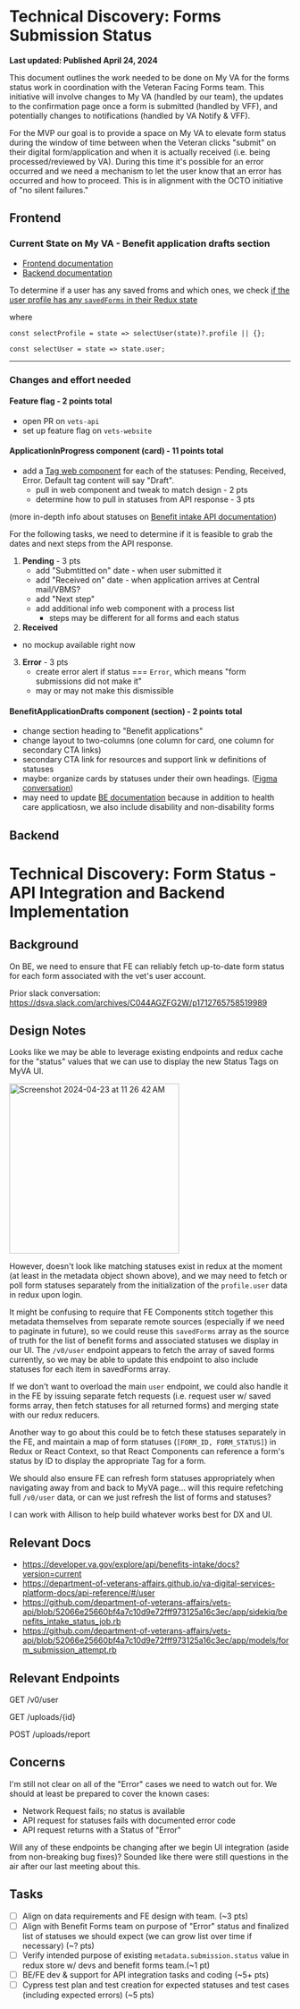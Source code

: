# Technical Discovery: Forms Submission Status 
**Last updated: Published April 24, 2024**

This document outlines the work needed to be done on My VA for the forms status work in coordination with the Veteran Facing Forms team. This initiative will involve changes to My VA (handled by our team), the updates to the confirmation page once a form is submitted (handled by VFF), and potentially changes to notifications (handled by VA Notify & VFF).

For the MVP our goal is to provide a space on My VA to elevate form status during the window of time between when the Veteran clicks "submit" on their digital form/application and when it is actually received (i.e. being processed/reviewed by VA). During this time it's possible for an error occurred and we need a mechanism to let the user know that an error has occurred and how to proceed. This is in alignment with the OCTO initiative of "no silent failures."

## Frontend
### Current State on My VA - Benefit application drafts section 

- [Frontend documentation](https://github.com/department-of-veterans-affairs/va.gov-team/blob/master/products/identity-personalization/my-va/2022-audit/documentation/applications-FE-documentation.md#my-va-benefit-application-drafts-frontend-documentation)
- [Backend documentation](https://github.com/department-of-veterans-affairs/va.gov-team-sensitive/blob/master/products/identity-personalization/my-va/saved_applications/backend_documentation.md)

To determine if a user has any saved froms and which ones, we check [if the user profile has any `savedForms` in their Redux state](https://github.com/department-of-veterans-affairs/vets-website/blob/c9ce33748c7bdd99f3b196f7a248225c84f178cc/src/applications/personalization/dashboard/components/benefit-application-drafts/ApplicationsInProgress.jsx#L90-L94) 

where 

```
const selectProfile = state => selectUser(state)?.profile || {};

const selectUser = state => state.user;
```

---

### Changes and effort needed
#### Feature flag - 2 points total
  - open PR on `vets-api`
  - set up feature flag on `vets-website`

#### ApplicationInProgress component (card) - 11 points total
- add a [Tag web component](https://design.va.gov/storybook/?path=/docs/components-tag--default-story) for each of the statuses: Pending, Received, Error. Default tag content will say "Draft".
  - pull in web component and tweak to match design - 2 pts
  - determine how to pull in statuses from API response - 3 pts

(more in-depth info about statuses on [Benefit intake API documentation](https://developer.va.gov/explore/api/benefits-intake/docs?version=current))

For the following tasks, we need to determine if it is feasible to grab the dates and next steps from the API response.
1. **Pending** - 3 pts
   - add "Submtitted on" date - when user submitted it
   - add "Received on" date - when application arrives at Central mail/VBMS?
   - add "Next step" 
   - add additional info web component with a process list
     - steps may be different for all forms and each status
2. **Received**
- no mockup available right now
3. **Error** - 3 pts
   - create error alert if status === `Error`, which means "form submissions did not make it"
   - may or may not make this dismissible 

#### BenefitApplicationDrafts component (section) - 2 points total
- change section heading to "Benefit applications"
- change layout to two-columns (one column for card, one column for secondary CTA links)
- secondary CTA link for resources and support link w definitions of statuses
- maybe: organize cards by statuses under their own headings. ([Figma conversation](https://www.figma.com/file/GeBhUvcQAbbGYdmDIS7bRN?type=design&node-id=149-2062&mode=design#775409022))
- may need to update [BE documentation](https://github.com/department-of-veterans-affairs/va.gov-team-sensitive/blob/master/products/identity-personalization/my-va/saved_applications/backend_documentation.md) because in addition to health care applicatiosn, we also include disability and non-disability forms

## Backend

# Technical Discovery: Form Status - API Integration and Backend Implementation

## Background
On BE, we need to ensure that FE can reliably fetch up-to-date form status for each form associated with the vet's user account.

Prior slack conversation: https://dsva.slack.com/archives/C044AGZFG2W/p1712765758519989

## Design Notes

Looks like we may be able to leverage existing endpoints and redux cache for the "status" values that we can use to display the new Status Tags on MyVA UI.

<img width="304" alt="Screenshot 2024-04-23 at 11 26 42 AM" src="https://github.com/department-of-veterans-affairs/va.gov-team/assets/54035677/35d91592-7156-49b1-90f7-bf29d329fe20">

However, doesn't look like matching statuses exist in redux at the moment (at least in the metadata object shown above), and we may need to fetch or poll form statuses separately from the initialization of the `profile.user` data in redux upon login.

It might be confusing to require that FE Components stitch together this metadata themselves from separate remote sources (especially if we need to paginate in future), so we could reuse this `savedForms` array as the source of truth for the list of benefit forms and associated statuses we display in our UI.  The `/v0/user` endpoint appears to fetch the array of saved forms currently, so we may be able to update this endpoint to also include statuses for each item in savedForms array. 

If we don't want to overload the main `user` endpoint, we could also handle it in the FE by issuing separate fetch requests (i.e. request user w/ saved forms array, then fetch statuses for all returned forms) and merging state with our redux reducers.

Another way to go about this could be to fetch these statuses separately in the FE, and maintain a map of form statuses (`[FORM_ID, FORM_STATUS]`) in Redux or React Context, so that React Components can reference a form's status by ID to display the appropriate Tag for a form.

We should also ensure FE can refresh form statuses appropriately when navigating away from and back to MyVA page... will this require refetching full `/v0/user` data, or can we just refresh the list of forms and statuses?

I can work with Allison to help build whatever works best for DX and UI.

## Relevant Docs

- https://developer.va.gov/explore/api/benefits-intake/docs?version=current
- https://department-of-veterans-affairs.github.io/va-digital-services-platform-docs/api-reference/#/user
- https://github.com/department-of-veterans-affairs/vets-api/blob/52066e25660bf4a7c10d9e72fff973125a16c3ec/app/sidekiq/benefits_intake_status_job.rb
- https://github.com/department-of-veterans-affairs/vets-api/blob/52066e25660bf4a7c10d9e72fff973125a16c3ec/app/models/form_submission_attempt.rb

## Relevant Endpoints

GET /v0/user

GET /uploads/{id}

POST /uploads/report


## Concerns

I'm still not clear on all of the "Error" cases we need to watch out for.  We should at least be prepared to cover the known cases:
- Network Request fails; no status is available
- API request for statuses fails with documented error code
- API request returns with a Status of "Error"

Will any of these endpoints be changing after we begin UI integration (aside from non-breaking bug fixes)? Sounded like there were still questions in the air after our last meeting about this.

## Tasks

- [ ] Align on data requirements and FE design with team. (~3 pts)
- [ ] Align with Benefit Forms team on purpose of "Error" status and finalized list of statuses we should expect (we can grow list over time if necessary) (~? pts)
- [ ] Verify intended purpose of existing `metadata.submission.status` value in redux store w/ devs and benefit forms team.(~1 pt)
- [ ] BE/FE dev & support for API integration tasks and coding (~5+ pts)
- [ ] Cypress test plan and test creation for expected statuses and test cases (including expected errors) (~5 pts)

